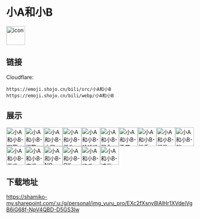 # 小A和小B
<img src="https://emoji.shojo.cn/bili/src/小A和小B/icon.png" width="50" height="50" alt="icon">

## 链接
Cloudflare:
```
https://emoji.shojo.cn/bili/src/小A和小B
https://emoji.shojo.cn/bili/webp/小A和小B
```
## 展示
<img src="https://emoji.shojo.cn/bili/src/小A和小B/小A和小B-喝茶.png" width="50" height="50" alt="小A和小B-喝茶"><img src="https://emoji.shojo.cn/bili/src/小A和小B/小A和小B-报警.png" width="50" height="50" alt="小A和小B-报警"><img src="https://emoji.shojo.cn/bili/src/小A和小B/小A和小B-大哭.png" width="50" height="50" alt="小A和小B-大哭"><img src="https://emoji.shojo.cn/bili/src/小A和小B/小A和小B-低头.png" width="50" height="50" alt="小A和小B-低头"><img src="https://emoji.shojo.cn/bili/src/小A和小B/小A和小B-哈哈哈哈.png" width="50" height="50" alt="小A和小B-哈哈哈哈"><img src="https://emoji.shojo.cn/bili/src/小A和小B/小A和小B-司令.png" width="50" height="50" alt="小A和小B-司令"><img src="https://emoji.shojo.cn/bili/src/小A和小B/小A和小B-撒花.png" width="50" height="50" alt="小A和小B-撒花"><img src="https://emoji.shojo.cn/bili/src/小A和小B/小A和小B-摊手.png" width="50" height="50" alt="小A和小B-摊手"><img src="https://emoji.shojo.cn/bili/src/小A和小B/小A和小B-问号.png" width="50" height="50" alt="小A和小B-问号"><img src="https://emoji.shojo.cn/bili/src/小A和小B/小A和小B-躺.png" width="50" height="50" alt="小A和小B-躺"><img src="https://emoji.shojo.cn/bili/src/小A和小B/小A和小B-无语.png" width="50" height="50" alt="小A和小B-无语"><img src="https://emoji.shojo.cn/bili/src/小A和小B/小A和小B-应援.png" width="50" height="50" alt="小A和小B-应援"><img src="https://emoji.shojo.cn/bili/src/小A和小B/小A和小B-NO.png" width="50" height="50" alt="小A和小B-NO"><img src="https://emoji.shojo.cn/bili/src/小A和小B/小A和小B-OK.png" width="50" height="50" alt="小A和小B-OK"><img src="https://emoji.shojo.cn/bili/src/小A和小B/小A和小B-吃瓜.png" width="50" height="50" alt="小A和小B-吃瓜"><img src="https://emoji.shojo.cn/bili/src/小A和小B/小A和小B-捕捉.png" width="50" height="50" alt="小A和小B-捕捉">

## 下载地址

https://shamiko-my.sharepoint.com/:u:/g/personal/img_yuru_pro/EXc2fXsny8lAlHr1XVdeiVgB6iG68f-NpV4QBD-D5GS3lw